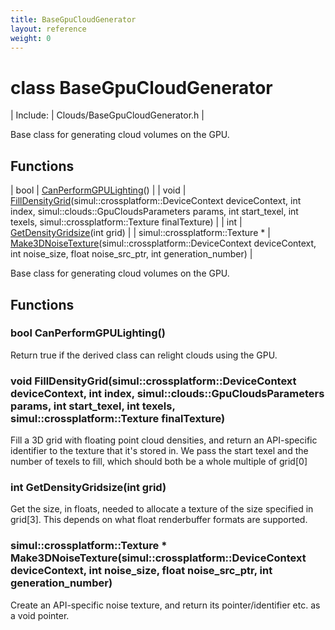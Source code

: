```yaml
---
title: BaseGpuCloudGenerator
layout: reference
weight: 0
---
```

class BaseGpuCloudGenerator
===

| Include: | Clouds/BaseGpuCloudGenerator.h |

Base class for generating cloud volumes on the GPU.
  


Functions
---

| bool | [CanPerformGPULighting](#CanPerformGPULighting)() |
| void | [FillDensityGrid](#FillDensityGrid)(simul::crossplatform::DeviceContext deviceContext, int index, simul::clouds::GpuCloudsParameters params, int start_texel, int texels, simul::crossplatform::Texture finalTexture) |
| int | [GetDensityGridsize](#GetDensityGridsize)(int grid) |
| simul::crossplatform::Texture * | [Make3DNoiseTexture](#Make3DNoiseTexture)(simul::crossplatform::DeviceContext deviceContext, int noise_size, float noise_src_ptr, int generation_number) |

Base class for generating cloud volumes on the GPU.
  


Functions
---

### <a name="CanPerformGPULighting"/>bool CanPerformGPULighting()
Return true if the derived class can relight clouds using the GPU.

### <a name="FillDensityGrid"/>void FillDensityGrid(simul::crossplatform::DeviceContext deviceContext, int index, simul::clouds::GpuCloudsParameters params, int start_texel, int texels, simul::crossplatform::Texture finalTexture)
Fill a 3D grid with floating point cloud densities, and return an API-specific
identifier to the texture that it's stored in.
We pass the start texel and the number of texels to fill, which should both be a whole multiple of grid[0]

### <a name="GetDensityGridsize"/>int GetDensityGridsize(int grid)
Get the size, in floats, needed to allocate a texture of the size specified in grid[3].
This depends on what float renderbuffer formats are supported.

### <a name="Make3DNoiseTexture"/>simul::crossplatform::Texture * Make3DNoiseTexture(simul::crossplatform::DeviceContext deviceContext, int noise_size, float noise_src_ptr, int generation_number)
Create an API-specific noise texture, and return its pointer/identifier etc. as a void pointer.
